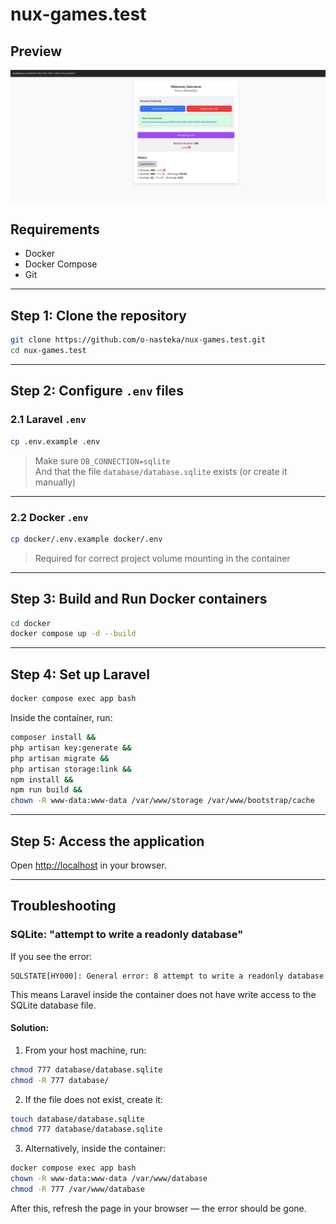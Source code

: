 # nux-games.test

## Preview

![App screenshot](screenshot.png)

## Requirements

- Docker
- Docker Compose
- Git

---

## Step 1: Clone the repository

```bash
git clone https://github.com/o-nasteka/nux-games.test.git
cd nux-games.test
```

---

## Step 2: Configure `.env` files

### 2.1 Laravel `.env`

```bash
cp .env.example .env
```

> Make sure `DB_CONNECTION=sqlite`  
> And that the file `database/database.sqlite` exists (or create it manually)

---

### 2.2 Docker `.env`

```bash
cp docker/.env.example docker/.env
```

> Required for correct project volume mounting in the container

---

## Step 3: Build and Run Docker containers

```bash
cd docker
docker compose up -d --build
```

---

## Step 4: Set up Laravel

```bash
docker compose exec app bash
```

Inside the container, run:

```bash
composer install &&
php artisan key:generate &&
php artisan migrate &&
php artisan storage:link &&
npm install &&
npm run build &&
chown -R www-data:www-data /var/www/storage /var/www/bootstrap/cache
```

---

## Step 5: Access the application

Open [http://localhost](http://localhost) in your browser.

---

## Troubleshooting

### SQLite: "attempt to write a readonly database"

If you see the error:

```
SQLSTATE[HY000]: General error: 8 attempt to write a readonly database
```

This means Laravel inside the container does not have write access to the SQLite database file.

#### Solution:

1. From your host machine, run:

```bash
chmod 777 database/database.sqlite
chmod -R 777 database/
```

2. If the file does not exist, create it:

```bash
touch database/database.sqlite
chmod 777 database/database.sqlite
```

3. Alternatively, inside the container:

```bash
docker compose exec app bash
chown -R www-data:www-data /var/www/database
chmod -R 777 /var/www/database
```

After this, refresh the page in your browser — the error should be gone.

